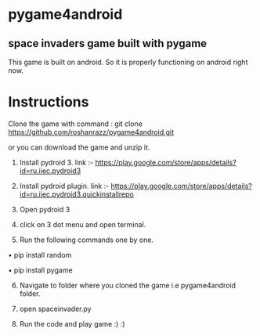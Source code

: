 # pygame4android

## space invaders game built with pygame

This game is built on android. So it is properly functioning on android right now.

# Instructions

Clone the game with command : git clone https://github.com/roshanrazz/pygame4android.git

or you can download the game and unzip it.

1. Install pydroid 3.
link :- https://play.google.com/store/apps/details?id=ru.iiec.pydroid3

2. Install pydroid plugin.
link :- https://play.google.com/store/apps/details?id=ru.iiec.pydroid3.quickinstallrepo

3. Open pydroid 3 

4. click on 3 dot menu and open terminal.

5. Run the following commands one by one.

• pip install random

• pip install pygame

6. Navigate to folder where you cloned the game i.e pygame4android folder.



7. open spaceinvader.py

8. Run the code and play game :) :) 





